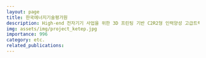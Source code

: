 ```yaml
---
layout: page
title: 한국에너지기술평가원
description: High-end 전자기기 사업을 위한 3D 프린팅 기반 C2R2형 인력양성 고급트랙 (2019.06 ~ 2020.06)
img: assets/img/project_ketep.jpg
importance: 996
category: etc.
related_publications:
---
```


